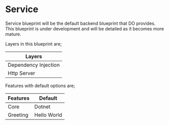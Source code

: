 # Service

Service blueprint will be the default backend blueprint that DO provides. This
blueprint is under development and will be detailed as it becomes more mature.

Layers in this blueprint are;

| Layers               |
| ---                  |
| Dependency Injection |
| Http Server          |

Features with default options are;

| Features | Default     |
| ---      | ---         |
| Core     | Dotnet      |
| Greeting | Hello World |
